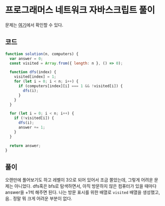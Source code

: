 # 프로그래머스 네트워크 자바스크립트 풀이

문제는 [여기](https://programmers.co.kr/learn/courses/30/lessons/43162?language=javascript)에서 확인할 수 있다.

## 코드

```javascript
function solution(n, computers) {
  var answer = 0;
  const visited = Array.from({ length: n }, () => 0);

  function dfs(index) {
    visited[index] = 1;
    for (let i = 0; i < n; i++) {
      if (computers[index][i] === 1 && !visited[i]) {
        dfs(i);
      }
    }
  }

  for (let i = 0; i < n; i++) {
    if (!visited[i]) {
      dfs(i);
      answer += 1;
    }
  }

  return answer;
}
```

## 풀이

오랜만에 풀어보기도 하고 레벨이 3으로 되어 있어서 조금 쫄았는데, 그렇게 어려운 문제는 아니었다.
dfs혹은 bfs로 탐색하면서, 아직 방문하지 않은 컴퓨터가 있을 때마다 answer을 +1씩 해주면 된다.
나는 방문 표시를 위한 배열로 `visited` 배열을 생성했고, 음.. 정말 뭐 크게 어려운 부분이 없다.
